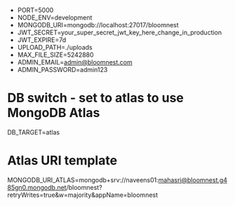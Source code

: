 - PORT=5000
- NODE_ENV=development
- MONGODB_URI=mongodb://localhost:27017/bloomnest
- JWT_SECRET=your_super_secret_jwt_key_here_change_in_production
- JWT_EXPIRE=7d
- UPLOAD_PATH=./uploads
- MAX_FILE_SIZE=5242880
- ADMIN_EMAIL=admin@bloomnest.com
- ADMIN_PASSWORD=admin123

# DB switch - set to atlas to use MongoDB Atlas
DB_TARGET=atlas
# Atlas URI template
MONGODB_URI_ATLAS=mongodb+srv://naveens01:mahasri@bloomnest.g485gn0.mongodb.net/bloomnest?retryWrites=true&w=majority&appName=bloomnest
